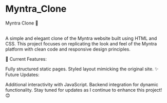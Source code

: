# Myntra_Clone
Myntra Clone 🌟
<br>
<br>

A simple and elegant clone of the Myntra website built using HTML and CSS. This project focuses on replicating the look and feel of the Myntra platform with clean code and responsive design principles.

🚀 Current Features:

Fully structured static pages.
Styled layout mimicking the original site.
✨ Future Updates:

Additional interactivity with JavaScript.
Backend integration for dynamic functionality.
Stay tuned for updates as I continue to enhance this project! 😊
